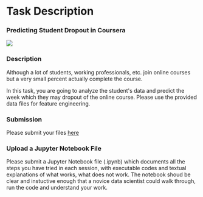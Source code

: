 # Task Description

### Predicting Student Dropout in Coursera 

![](https://www.pcmag.com/sm/pcmagus/photo/default/coursera-logo3_sd1k.png)

### Description

Although a lot of students, working professionals, etc. join online courses but a very small percent actually complete the course. 

In this task, you are going to analyze the student's data and predict the week which they may dropout of the online course. Please use the provided data files for feature engineering. 

### Submission

Please submit your files [here](https://goo.gl/forms/GEkrwYZK6rJdHJvG3)


### Upload a Jupyter Notebook File

Please submit a Jupyter Notebook file (.ipynb) which documents all the steps you have tried in each session, with executable codes and textual explanations of what works, what does not work. The notebook shoud be clear and instuctive enough that a novice data scientist could walk through, run the code and understand your work.


